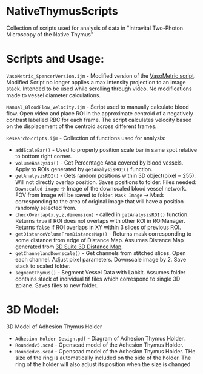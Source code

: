 # NativeThymusScripts
Collection of scripts used for analysis of data in "Intravital Two-Photon Microscopy of the Native Thymus"

# Scripts and Usage:
`VasoMetric_SpencerVersion.ijm` - Modified version of the [VasoMetric script](https://github.com/mcdowellkonnor/ResearchMacros). Modified Script no longer applies a max intensity projection to an image stack. Intended to be used while scrolling through video. No modifications made to vessel diameter calculations. 

`Manual_BloodFlow_Velocity.ijm` - Script used to manually calculate blood flow. Open video and place ROI in the approximate centroid of a negatively contrast labelled RBC for each frame. The script calculates velocity based on the displacement of the centroid across different frames. 

`ResearchScripts.ijm` - Collection of functions used for analysis:

- `addScaleBar()` - Used to properly position scale bar in same spot relative to bottom right corner.
- `volumeAnalysis()` - Get Percentage Area covered by blood vessels. Apply to ROIs generated by `getAnalysisROI()` function.
- `getAnalysisROI()` - Gets random positions within 3D object(pixel = 255). Will not directly overlap position. Saves positions to folder. Files needed: `Downscaled image` -> Image of the downscaled blood vessel network. FOV from Image will be saved to folder. `Mask Image` -> Mask corresponding to the area of original image that will have a position randomly selected from.
- `checkOverlap(x,y,z,dimension)` - called in `getAnalysisROI()` function. Returns `true` if ROI does not overlaps with other ROI in ROIManager. Returns `false` if ROI overlaps in XY within 3 slices of previous ROI.
- `getDistanceVolumeFromDistanceMap()` - Returns mask corresponding to some distance from edge of Distance Map. Assumes Distance Map generated from [3D Suite 3D Distance Map](https://mcib3d.frama.io/3d-suite-imagej/plugins/Binary/3D-Distance-Map-EVF/).
- `getChannelandDownscale()` - Get channels from stitched slices. Open each channel. Adjust pixel parameters. Downscale image by 2. Save stack to scaled folder.
- `segmentThymus()` - Segment Vessel Data with Labkit. Assumes folder contains stack of individual tif files which correspond to single 3D zplane. Saves files to new folder.

# 3D Model:
3D Model of Adhesion Thymus Holder
- `Adhesion Holder Design.pdf` - Diagram of Adhesion Thymus Holder.
- `Roundedv5.scad` - Openscad model of the Adhesion Thymus Holder.
- `Roundedv6.scad` - Openscad model of the Adhesion Thymus Holder. THe size of the ring is automatically included on the side of the holder. The ring of the holder will also adjust its position when the size is changed

